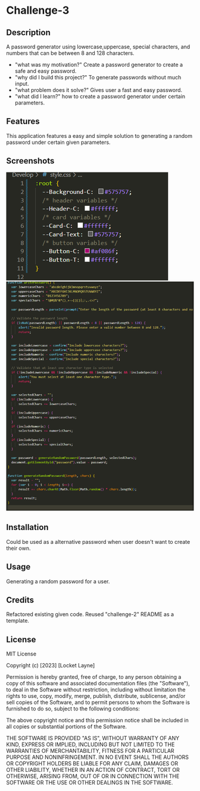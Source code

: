 # Challenge-3
## Description

A password generator using lowercase,uppercase, special characters, and numbers that can be between 8 and 128 characters.

- "what was my motivation?" Create a password generator to create a safe and easy password.
- "why did I build this project?" To generate passwords without much input.
- "what problem does it solve?" Gives user a fast and easy password.
- "what did I learn?" how to create a password generator under certain parameters.

## Features

This application features a easy and simple solution to generating a random password under certain given parameters.

## Screenshots

![Alt text](<CSS Variables.PNG>)
![Alt text](<JS generator logic.PNG>)
## Installation

Could be used as a alternative password when user doesn't want to create their own.

## Usage

Generating a random password for a user.

## Credits

Refactored existing given code.
Reused "challenge-2" README as a template.

## License 

MIT License

Copyright (c) [2023] [Locket Layne]

Permission is hereby granted, free of charge, to any person obtaining a copy
of this software and associated documentation files (the "Software"), to deal
in the Software without restriction, including without limitation the rights
to use, copy, modify, merge, publish, distribute, sublicense, and/or sell
copies of the Software, and to permit persons to whom the Software is
furnished to do so, subject to the following conditions:

The above copyright notice and this permission notice shall be included in all
copies or substantial portions of the Software.

THE SOFTWARE IS PROVIDED "AS IS", WITHOUT WARRANTY OF ANY KIND, EXPRESS OR
IMPLIED, INCLUDING BUT NOT LIMITED TO THE WARRANTIES OF MERCHANTABILITY,
FITNESS FOR A PARTICULAR PURPOSE AND NONINFRINGEMENT. IN NO EVENT SHALL THE
AUTHORS OR COPYRIGHT HOLDERS BE LIABLE FOR ANY CLAIM, DAMAGES OR OTHER
LIABILITY, WHETHER IN AN ACTION OF CONTRACT, TORT OR OTHERWISE, ARISING FROM,
OUT OF OR IN CONNECTION WITH THE SOFTWARE OR THE USE OR OTHER DEALINGS IN THE
SOFTWARE.